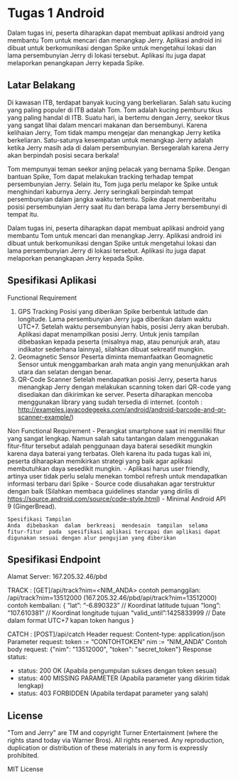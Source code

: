 # Tugas 1 Android

Dalam tugas ini, peserta diharapkan dapat membuat aplikasi android yang membantu Tom untuk mencari dan menangkap Jerry. Aplikasi android ini dibuat untuk berkomunikasi dengan Spike untuk mengetahui lokasi dan lama persembunyian Jerry di lokasi tersebut. Aplikasi itu juga dapat melaporkan penangkapan Jerry kepada Spike.

## Latar Belakang
Di  kawasan  ITB,  terdapat  banyak  kucing  yang  berkeliaran.  Salah  satu  kucing  yang  paling populer di ITB adalah Tom. Tom adalah kucing pemburu tikus yang paling handal di ITB. Suatu hari,  ia  bertemu  dengan  Jerry,  seekor  tikus  yang  sangat  lihai  dalam  mencari  makanan  dan bersembunyi. Karena kelihaian Jerry, Tom tidak mampu mengejar dan menangkap Jerry ketika berkeliaran. Satu-satunya kesempatan untuk menangkap Jerry adalah ketika Jerry masih ada di dalam persembunyian. Bersegeralah karena Jerry akan berpindah posisi secara berkala!

Tom  mempunyai  teman  seekor  anjing  pelacak yang  bernama  Spike.  Dengan  bantuan  Spike, Tom  dapat  melakukan  tracking  terhadap  tempat  persembunyian  Jerry.  Selain  itu,  Tom  juga perlu  melapor ke  Spike untuk menghindari kaburnya  Jerry.  Jerry  seringkali  berpindah  tempat 
persembunyian dalam jangka waktu tertentu. Spike dapat memberitahu posisi persembunyian Jerry saat itu dan berapa lama Jerry bersembunyi di tempat itu.

Dalam  tugas  ini,  peserta  diharapkan  dapat  membuat  aplikasi  android  yang  membantu  Tom untuk mencari dan menangkap Jerry. Aplikasi android ini dibuat untuk berkomunikasi dengan Spike  untuk  mengetahui  lokasi  dan  lama  persembunyian  Jerry  di  lokasi  tersebut.  Aplikasi  itu 
juga dapat melaporkan penangkapan Jerry kepada Spike.

## Spesifikasi Aplikasi
Functional Requirement
1. GPS Tracking
	Posisi yang diberikan Spike berbentuk latitude dan longitude. Lama persembunyian Jerry juga diberikan dalam waktu UTC+7. Setelah waktu persembunyian habis, posisi Jerry akan berubah. Aplikasi  dapat  menampilkan  posisi  Jerry.  Untuk  jenis  tampilan  dibebaskan  kepada  peserta (misalnya  map,  atau  penunjuk  arah,  atau  indikator  sederhana  lainnya),  silahkan  dibuat  sekreatif mungkin.
2. Geomagnetic Sensor
	Peserta diminta memanfaatkan Geomagnetic Sensor untuk menggambarkan arah mata angin 
	yang menunjukkan arah utara dan selatan dengan benar.
3. QR-Code Scanner
	Setelah  mendapatkan  posisi  Jerry,  peserta  harus  menangkap  Jerry  dengan  melakukan 
	scanning  token  dari  QR-code  yang  disediakan  dan  dikirimkan  ke  server.  Peserta  diharapkan 
	mencoba menggunakan library yang sudah tersedia di internet. 
	(contoh : http://examples.javacodegeeks.com/android/android-barcode-and-qr-scanner-example/)

Non Functional Requirement
	-  Perangkat  smartphone  saat  ini  memiliki  fitur  yang  sangat  lengkap.  Namun  salah  satu tantangan  dalam  menggunakan  fitur-fitur  tersebut  adalah  penggunaan  daya  baterai sesedikit mungkin karena daya baterai yang terbatas. Oleh karena itu pada tugas kali ini, peserta diharapkan memikirkan strategi yang baik agar aplikasi membutuhkan daya sesedikit mungkin.
	-  Aplikasi  harus  user  friendly,  artinya  user  tidak  perlu  selalu  menekan  tombol  refresh untuk mendapatkan informasi terbaru dari Spike
	-  Source  code  diusahakan  agar  terstruktur  dengan  baik  (Silahkan  membaca  guidelines standar yang dirilis di https://source.android.com/source/code-style.html) 
	-  Minimal Android API 9 (GingerBread).

	Spesifikasi Tampilan
	Anda  dibebaskan  dalam  berkreasi  mendesain  tampilan  selama  fitur-fitur  pada  spesifikasi aplikasi tercapai dan aplikasi dapat digunakan sesuai dengan alur pengujian yang diberikan

## Spesifikasi Endpoint
Alamat Server: 167.205.32.46/pbd

TRACK : [GET]/api/track?nim=<NIM_ANDA>
contoh pemanggilan: /api/track?nim=13512000 (167.205.32.46/pbd/api/track?nim=13512000)
contoh kembalian:
{
“lat”: “-6.890323” // Koordinat latitude tujuan
“long”: “107.610381” // Koordinat longitude tujuan
“valid_until”:1425833999  // Date dalam format UTC+7 kapan token hangus
}

CATCH : [POST]/api/catch
Header request: Content-type: application/json
Parameter request:
token := “CONTOHTOKEN”
nim := “NIM_ANDA”
Contoh body request:
{"nim": "13512000", "token": "secret_token"}
Response status:
-  status: 200 OK (Apabila pengumpulan sukses dengan token sesuai)
-  status: 400 MISSING PARAMETER (Apabila parameter yang dikirim tidak lengkap)
-  status: 403 FORBIDDEN (Apabila terdapat parameter yang salah)


## License
"Tom and Jerry" are TM and copyright Turner Entertainment (where the rights stand today via Warner Bros). All rights reserved. Any reproduction, duplication or distribution of these materials in any form is expressly prohibited.

MIT License
